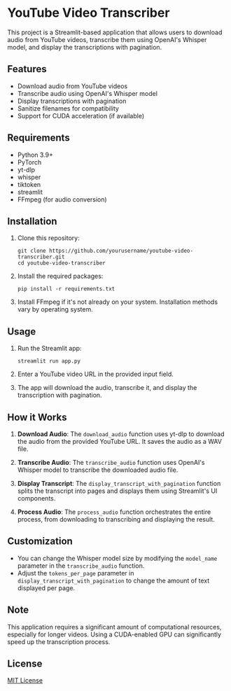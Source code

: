 # YouTube Video Transcriber

This project is a Streamlit-based application that allows users to download audio from YouTube videos, transcribe them using OpenAI's Whisper model, and display the transcriptions with pagination.

## Features

- Download audio from YouTube videos
- Transcribe audio using OpenAI's Whisper model
- Display transcriptions with pagination
- Sanitize filenames for compatibility
- Support for CUDA acceleration (if available)

## Requirements

- Python 3.9+
- PyTorch
- yt-dlp
- whisper
- tiktoken
- streamlit
- FFmpeg (for audio conversion)

## Installation

1. Clone this repository:
   ```
   git clone https://github.com/yourusername/youtube-video-transcriber.git
   cd youtube-video-transcriber
   ```

2. Install the required packages:
   ```
   pip install -r requirements.txt
   ```

3. Install FFmpeg if it's not already on your system. Installation methods vary by operating system.

## Usage

1. Run the Streamlit app:
   ```
   streamlit run app.py
   ```

2. Enter a YouTube video URL in the provided input field.

3. The app will download the audio, transcribe it, and display the transcription with pagination.

## How it Works

1. **Download Audio**: The `download_audio` function uses yt-dlp to download the audio from the provided YouTube URL. It saves the audio as a WAV file.

2. **Transcribe Audio**: The `transcribe_audio` function uses OpenAI's Whisper model to transcribe the downloaded audio file.

3. **Display Transcript**: The `display_transcript_with_pagination` function splits the transcript into pages and displays them using Streamlit's UI components.

4. **Process Audio**: The `process_audio` function orchestrates the entire process, from downloading to transcribing and displaying the result.

## Customization

- You can change the Whisper model size by modifying the `model_name` parameter in the `transcribe_audio` function.
- Adjust the `tokens_per_page` parameter in `display_transcript_with_pagination` to change the amount of text displayed per page.

## Note

This application requires a significant amount of computational resources, especially for longer videos. Using a CUDA-enabled GPU can significantly speed up the transcription process.

## License

[MIT License](LICENSE)
